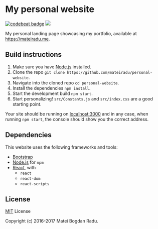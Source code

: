 # My personal website
[![codebeat badge](https://codebeat.co/badges/483c56f4-4901-4a1e-a640-d92399c0a9da)](https://codebeat.co/projects/github-com-mateiradu-personal-website-master) [![](https://img.shields.io/badge/Bootstrap-v4.0.0--alpha.6-yellow.svg?colorB=563d7c)](https://v4-alpha.getbootstrap.com/)

My personal landing page showcasing my portfolio, available at <https://mateiradu.me>.

## Build instructions
1. Make sure you have [Node.js](https://nodejs.org/en/) installed.
2. Clone the repo `git clone https://github.com/mateiradu/personal-website`.
3. Navigate into the cloned repo `cd personal-website`.
4. Install the dependencies `npm install`.
5. Start the development build `npm start`.
6. Start personalizing! `src/Constants.js` and `src/index.css` are a good starting point.

Your site should be running on [localhost:3000](http://localhost:3000) and in any case, when running `npm start`, the console should show you the correct address.

## Dependencies
This website uses the following frameworks and tools:

* [Bootstrap](https://v4-alpha.getbootstrap.com/)
* [Node.js](https://nodejs.org/en/) for `npm`
* [React](https://facebook.github.io/react/), with
  * `react`
  * `react-dom`
  * `react-scripts`

## License
[MIT](https://github.com/UnigramDev/unigramdev.github.io/blob/master/LICENSE) License

Copyright (c) 2016-2017 Matei Bogdan Radu.